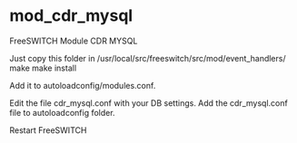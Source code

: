 mod_cdr_mysql
=============

FreeSWITCH Module CDR MYSQL

Just copy this folder in /usr/local/src/freeswitch/src/mod/event_handlers/
      make
      make install
      
Add it to autoloadconfig/modules.conf.

Edit the file cdr_mysql.conf with your DB settings.
Add the cdr_mysql.conf file to autoloadconfig folder. 

Restart FreeSWITCH

